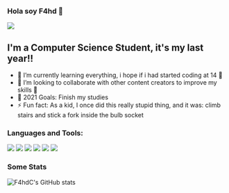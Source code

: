 ### Hola soy F4hd 👋

![](https://komarev.com/ghpvc/?username=F4hdC&color=blue&label=Visitors)

## I'm a Computer Science Student, it's my last year!!

- 🌱 I’m currently learning everything, i hope if i had started coding at 14 🤣
- 👯 I’m looking to collaborate with other content creators to improve my skills 🙏
- 🥅 2021 Goals: Finish my studies
- ⚡ Fun fact: As a kid, I once did this really stupid thing, and it was: climb stairs and stick a fork 				inside the bulb socket 


### Languages and Tools:

<img src="https://img.shields.io/badge/-A8B9CC?logo=c&logoColor=white&style=plastic&logoWidth=30" /> <img src="https://img.shields.io/badge/-Java-007396?logo=java&style=plastic&logoWidth=30" /> <img src="https://img.shields.io/badge/-HTML5-E34F26?logo=HTML5&logoColor=white&style=plastic&logoWidth=30" /> <img src="https://img.shields.io/badge/-CSS3-1572B6?logo=css3&style=plastic&logoWidth=30" /> <img src="https://img.shields.io/badge/-Php-777BB4?logo=php&logoColor=white&style=plastic&logoWidth=30" /> <img src="https://img.shields.io/badge/-Python-3776AB?logo=Python&logoColor=white&style=plastic&logoWidth=30" />




### Some Stats

![F4hdC's GitHub stats](https://github-readme-stats.vercel.app/api?username=F4hdC&show_icons=true&theme=radical)
